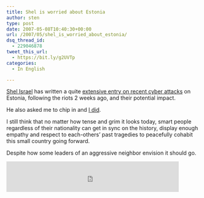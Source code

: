 ```yaml
---
title: Shel is worried about Estonia
author: sten
type: post
date: 2007-05-08T10:40:30+00:00
url: /2007/05/shel_is_worried_about_estonia/
dsq_thread_id:
  - 229046878
tweet_this_url:
  - https://bit.ly/g2UVTp
categories:
  - In English

---
```

[Shel Israel][1] has written a quite [extensive entry on recent cyber attacks][2] on Estonia, following the riots 2 weeks ago, and their potential impact.
  
He also asked me to chip in and [I did][3].
  
I still think that no matter how tense and grim it looks today, smart people regardless of their nationality can get in sync on the history, display enough empathy and respect to each-others&#8217; past tragedies to peacefully cohabit this small country going forward.
  
Despite how some leaders of an aggressive neighbor envision it should go.

<iframe src="http://www.facebook.com/plugins/like.php?href=http%3A%2F%2Fsten.tamkivi.com%2F2007%2F05%2Fshel_is_worried_about_estonia%2F&layout=standard&show_faces=true&width=450&action=like&colorscheme=light&height=80" scrolling="no" frameborder="0" style="border:none; overflow:hidden; width:450px; height:80px;" allowTransparency="true"></iframe>

 [1]: http://redcouch.typepad.com/about.html
 [2]: http://redcouch.typepad.com/weblog/2007/05/the_estonian_st.html
 [3]: http://redcouch.typepad.com/weblog/2007/05/skypes_stem_tam.html